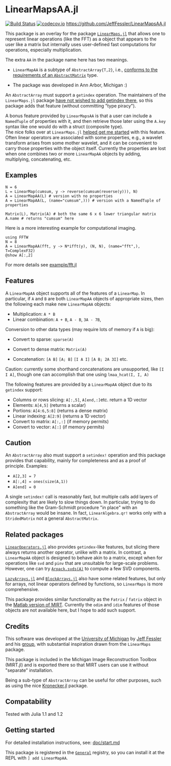 # LinearMapsAA.jl

[![Build Status](https://travis-ci.org/JeffFessler/LinearMapsAA.jl.svg?branch=master)](https://travis-ci.org/JeffFessler/LinearMapsAA.jl)
[![codecov.io](http://codecov.io/github/JeffFessler/LinearMapsAA.jl/coverage.svg?branch=master)](http://codecov.io/github/JeffFessler/LinearMapsAA.jl?branch=master)
https://github.com/JeffFessler/LinearMapsAA.jl

This package is an overlay for the package
[`LinearMaps.jl`](https://github.com/Jutho/LinearMaps.jl)
that allows one to represent linear operations
(like the FFT)
as a object that appears to the user like a matrix
but internally uses user-defined fast computations
for operations, especially multiplication.

The extra `AA` in the package name here has two meanings.

- `LinearMapAA` is a subtype of `AbstractArray{T,2}`, i.e.,
[conforms to the requirements of an `AbstractMatrix`](https://docs.julialang.org/en/latest/manual/interfaces/#man-interface-array-1)
type.

- The package was developed in Ann Arbor, Michigan :)

An `AbstractArray`
must support a `getindex` operation.
The maintainers of the `LinearMaps.jl` package
[have not wished to add getindex there](https://github.com/Jutho/LinearMaps.jl/issues/38),
so this package adds that feature
(without committing "type piracy").

A bonus feature provided by `LinearMapsAA`
is that a user can include a `NamedTuple` of properties
with it, and then retrieve those later
using the `A.key` syntax like one would do with a struct (composite type).  
The nice folks over at `LinearMaps.jl`
[helped get me started](https://github.com/Jutho/LinearMaps.jl/issues/53)
with this feature.
Often linear operators are associated
with some properties,
e.g.,
a wavelet transform arises
from some mother wavelet,
and it can be convenient
to carry those properties with the object itself.
Currently
the properties are lost when one combines
two or more `LinearMapAA` objects by adding, multiplying, concatenating, etc.


## Examples

```
N = 6
L = LinearMap(cumsum, y -> reverse(cumsum(reverse(y))), N)
A = LinearMapAA(L) # version with no properties
A = LinearMapAA(L, (name="cumsum",))) # version with a NamedTuple of properties

Matrix(L), Matrix(A) # both the same 6 x 6 lower triangular matrix
A.name # returns "cumsum" here
```

Here is a more interesting example for computational imaging.
```
using FFTW
N = 8
A = LinearMapAA(fft, y -> N*ifft(y), (N, N), (name="fft",), T=ComplexF32)
@show A[:,2]
```
For more details see
[example/fft.jl](https://github.com/JeffFessler/LinearMapsAA.jl/blob/master/example/fft.jl)


## Features

A `LinearMapAA` object supports all of the features of a `LinearMap`.
In particular, if `A` and `B` are both `LinearMapAA` objects
of appropriate sizes,
then the following each make new `LinearMapAA` objects:
- Multiplication: `A * B`
- Linear combination: `A + B`, `A - B`, `3A - 7B`,

Conversion to other data types
(may require lots of memory if `A` is big):
- Convert to sparse: `sparse(A)`
- Convert to dense matrix: `Matrix(A)`

- Concatenation: `[A B]` `[A; B]` `[I A I]` `[A B; 2A 3I]` etc.

Caution: currently some shorthand concatenations are unsupported,
like `[I I A]`, though one can accomplish that one using
`lmaa_hcat(I, I, A)`

The following features are provided
by a `LinearMapAA` object
due to its `getindex` support:
- Columns or rows slicing: `A[:,5]`, `A[end,:]`etc. return a 1D vector
- Elements: `A[4,5]` (returns a scalar)
- Portions: `A[4:6,5:8]` (returns a dense matrix)
- Linear indexing: `A[2:9]` (returns a 1D vector)
- Convert to matrix: `A[:,:]` (if memory permits)
- Convert to vector: `A[:]` (if memory permits)


## Caution

An `AbstractArray` also must support a `setindex!` operation
and this package provides that capability,
mainly for completeness
and as a proof of principle.
Examples:
- `A[2,3] = 7`
- `A[:,4] = ones(size(A,1))`
- `A[end] = 0`

A single `setindex!` call is reasonably fast,
but multiple calls add layers of complexity
that are likely to slow things down.
In particular, trying to do something like the Gram-Schmidt procedure
"in place" with an `AbstractArray` would be insane.
In fact, `LinearAlgebra.qr!` works only with a `StridedMatrix`
not a general `AbstractMatrix`.

## Related packages

[`LinearOperators.jl`](https://github.com/JuliaSmoothOptimizers/LinearOperators.jl)
also provides `getindex`-like features,
but slicing there always returns another operator,
unlike with a matrix.
In contrast,
a `LinearMapAA` object is designed to behave
akin to a matrix,
except when for operations like `svd` and `pinv`
that are unsuitable for large-scale problems.
However, one can try
[`Arpack.svds(A)`](https://julialinearalgebra.github.io/Arpack.jl/latest/index.html#Arpack.svds)
to compute a few SVD components.

[`LazyArrays.jl`](https://github.com/JuliaArrays/LazyArrays.jl)
and
[`BlockArrays.jl`](https://github.com/JuliaArrays/BlockArrays.jl)
also have some related features,
but only for arrays,
not linear operators defined by functions,
so `LinearMaps` is more comprehensive.

This package provides similar functionality
as the `Fatrix` / `fatrix` object in the
[Matlab version of MIRT](https://github.com/JeffFessler/mirt).
Currently the `odim` and `idim` features of those objects
are not available here,
but I hope to add such support.


## Credits

This software was developed at the
[University of Michigan](https://umich.edu/)
by
[Jeff Fessler](http://web.eecs.umich.edu/~fessler)
and his
[group](http://web.eecs.umich.edu/~fessler/group),
with substantial inspiration drawn
from the `LinearMaps` package.


This package is included in the
Michigan Image Reconstruction Toolbox (MIRT.jl)
and is exported there
so that MIRT users can use it
without "separate" installation.

Being a sub-type of `AbstractArray` can be useful
for other purposes,
such as using the nice
[Kronecker.jl](https://github.com/MichielStock/Kronecker.jl)
package.


## Compatability

Tested with Julia 1.1 and 1.2


## Getting started

For detailed installation instructions, see:
[doc/start.md](https://github.com/JeffFessler/MIRT.jl/blob/master/doc/start.md)

This package is registered in the
[`General`](https://github.com/JuliaRegistries/General) registry,
so you can install it at the REPL with `] add LinearMapAA`.
